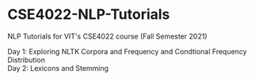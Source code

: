 # CSE4022-NLP-Tutorials
NLP Tutorials for VIT's CSE4022 course (Fall Semester 2021) 

Day 1: Exploring NLTK Corpora and Frequency and Condtional Frequency Distribution  
Day 2: Lexicons and Stemming
